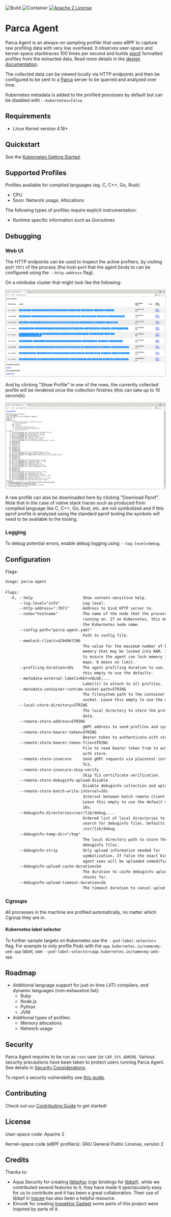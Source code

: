 ![Build](https://github.com/parca-dev/parca-agent/actions/workflows/build.yml/badge.svg)
![Container](https://github.com/parca-dev/parca-agent/actions/workflows/container.yml/badge.svg)
[![Apache 2 License](https://img.shields.io/badge/license-Apache%202-blue.svg)](LICENSE)

# Parca Agent

Parca Agent is an always-on sampling profiler that uses eBPF to capture raw profiling data with very low overhead. It observes user-space and kernel-space stacktraces 100 times per second and builds [pprof](https://github.com/google/pprof) formatted profiles from the extracted data. Read more details in the [design documentation](docs/design.md).

The collected data can be viewed locally via HTTP endpoints and then be configured to be sent to a [Parca](https://github.com/parca-dev/parca) server to be queried and analyzed over time.

Kubernetes metadata is added to the profiled processes by default but can be disabled with `--kubernetes=false`.

## Requirements

* Linux Kernel version 4.18+

## Quickstart

See the [Kubernetes Getting Started](https://www.parca.dev/docs/kubernetes).

## Supported Profiles

Profiles available for compiled languages (eg. C, C++, Go, Rust):

* CPU
* Soon: Network usage, Allocations

The following types of profiles require explicit instrumentation:

* Runtime specific information such as Goroutines

## Debugging

### Web UI

The HTTP endpoints can be used to inspect the active profilers, by visiting port `7071` of the process (the host-port that the agent binds to can be configured using the `--http-address` flag).

On a minikube cluster that might look like the following:

![Active Profilers](/activeprofilers.png?raw=true "Active Profilers")

And by clicking "Show Profile" in one of the rows, the currently collected profile will be rendered once the collection finishes (this can take up to 10 seconds).

![Profile View](/profileview.png?raw=true "Profile View")

A raw profile can also be downloaded here by clicking "Download Pprof". Note that in the case of native stack traces such as produced from compiled language like C, C++, Go, Rust, etc. are not symbolized and if this pprof profile is analyzed using the standard pprof tooling the symbols will need to be available to the tooling.

### Logging

To debug potential errors, enable debug logging using `--log-level=debug`.

## Configuration

Flags:

[embedmd]:# (dist/help.txt)
```txt
Usage: parca-agent

Flags:
  -h, --help                      Show context-sensitive help.
      --log-level="info"          Log level.
      --http-address=":7071"      Address to bind HTTP server to.
      --node="hostname"           The name of the node that the process is
                                  running on. If on Kubernetes, this must match
                                  the Kubernetes node name.
      --config-path="parca-agent.yaml"
                                  Path to config file.
      --memlock-rlimit=4294967296
                                  The value for the maximum number of bytes of
                                  memory that may be locked into RAM. It is used
                                  to ensure the agent can lock memory for eBPF
                                  maps. 0 means no limit.
      --profiling-duration=10s    The agent profiling duration to use. Leave
                                  this empty to use the defaults.
      --metadata-external-labels=KEY=VALUE;...
                                  Label(s) to attach to all profiles.
      --metadata-container-runtime-socket-path=STRING
                                  The filesystem path to the container runtimes
                                  socket. Leave this empty to use the defaults.
      --local-store-directory=STRING
                                  The local directory to store the profiling
                                  data.
      --remote-store-address=STRING
                                  gRPC address to send profiles and symbols to.
      --remote-store-bearer-token=STRING
                                  Bearer token to authenticate with store.
      --remote-store-bearer-token-file=STRING
                                  File to read bearer token from to authenticate
                                  with store.
      --remote-store-insecure     Send gRPC requests via plaintext instead of
                                  TLS.
      --remote-store-insecure-skip-verify
                                  Skip TLS certificate verification.
      --remote-store-debuginfo-upload-disable
                                  Disable debuginfo collection and upload.
      --remote-store-batch-write-interval=10s
                                  Interval between batch remote client writes.
                                  Leave this empty to use the default value of
                                  10s.
      --debuginfo-directories=/usr/lib/debug,...
                                  Ordered list of local directories to
                                  search for debuginfo files. Defaults to
                                  /usr/lib/debug.
      --debuginfo-temp-dir="/tmp"
                                  The local directory path to store the interim
                                  debuginfo files.
      --debuginfo-strip           Only upload information needed for
                                  symbolization. If false the exact binary the
                                  agent sees will be uploaded unmodified.
      --debuginfo-upload-cache-duration=5m
                                  The duration to cache debuginfo upload exists
                                  checks for.
      --debuginfo-upload-timeout-duration=2m
                                  The timeout duration to cancel uplod requests.
```

### Cgroups

All processes in the machine are profiled automatically, no matter which Cgroup they are in.


#### Kubernetes label selector

To further sample targets on Kubernetes use the `--pod-label-selector=` flag. For example to only profile Pods with the `app.kubernetes.io/name=my-web-app` label, use `--pod-label-selector=app.kubernetes.io/name=my-web-app`.

## Roadmap

* Additional language support for just-in-time (JIT) compilers, and dynamic languages (non-exhaustive list):
  * Ruby
  * Node.js
  * Python
  * JVM
* Additional types of profiles:
  * Memory allocations
  * Network usage

## Security

Parca Agent requires to be run as `root` user (or `CAP_SYS_ADMIN`). Various security precautions have been taken to protect users running Parca Agent. See details in [Security Considerations](./docs/security.md).

To report a security vulnerability see [this guide](./docs/security.md#Report-Security-Vulnerabilities).

## Contributing

Check out our [Contributing Guide](CONTRIBUTING.md) to get started!

## License

User-space code: Apache 2

Kernel-space code (eBPF profilers): GNU General Public License, version 2

## Credits

Thanks to:

* Aqua Security for creating [libbpfgo](https://github.com/aquasecurity/libbpfgo) (cgo bindings for [libbpf](https://github.com/libbpf/libbpf)), while we contributed several features to it, they have made it spectacularly easy for us to contribute and it has been a great collaboration. Their use of libbpf in [tracee](https://github.com/aquasecurity/tracee) has also been a helpful resource.
* Kinvolk for creating [Inspektor Gadget](https://github.com/kinvolk/inspektor-gadget) some parts of this project were inspired by parts of it.
